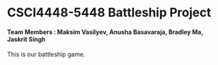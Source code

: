 # CSCI4448-5448 Battleship Project
#### Team Members : Maksim Vasilyev, Anusha Basavaraja, Bradley Ma, Jaskrit Singh

This is our battleship game.
